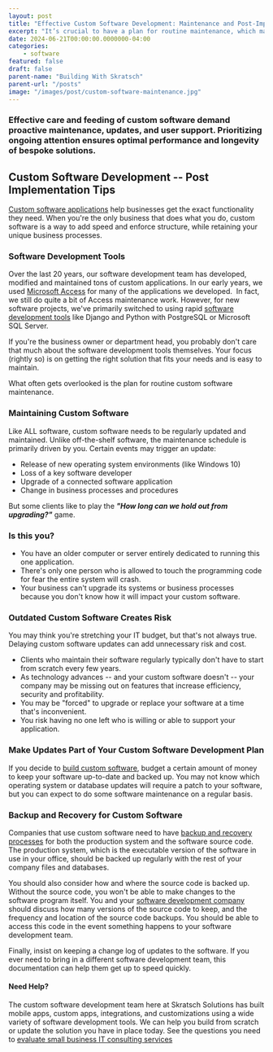 ```yaml
---
layout: post
title: "Effective Custom Software Development: Maintenance and Post-Implementation Strategies"
excerpt: "It’s crucial to have a plan for routine maintenance, which may include updates due to new operating systems, loss of a developer, or changes in business processes."
date: 2024-06-21T00:00:00.0000000-04:00
categories:
    - software
featured: false
draft: false
parent-name: "Building With Skratsch"
parent-url: "/posts"
image: "/images/post/custom-software-maintenance.jpg"
---
```

### Effective care and feeding of custom software demand proactive maintenance, updates, and user support. Prioritizing ongoing attention ensures optimal performance and longevity of bespoke solutions.

## Custom Software Development -- Post Implementation Tips 

[Custom software applications](/software-development) help
businesses get the exact functionality they need. When you're the only
business that does what you do, custom software is a way to add speed
and enforce structure, while retaining your unique business processes.

### Software Development Tools

Over the last 20 years, our software development team has developed,
modified and maintained tons of custom applications. In our early years,
we used [Microsoft Access](https://www.microsoft.com/en-us/microsoft-365/access) for many of the applications we developed. 
In fact, we still do quite a bit of Access maintenance work. However,
for new software projects, we've primarily switched to using rapid
[software development tools](/software-development-services) like Django and
Python with PostgreSQL or Microsoft SQL Server.

If you're the business owner or department head, you probably don't care
that much about the software development tools themselves. Your focus
(rightly so) is on getting the right solution that fits your needs and
is easy to maintain.

What often gets overlooked is the plan for routine custom software
maintenance.

### Maintaining Custom Software

Like ALL software, custom software needs to be regularly updated and
maintained. Unlike off-the-shelf software, the maintenance schedule is
primarily driven by you. Certain events may trigger an update:

-   Release of new operating system environments (like Windows 10)
-   Loss of a key software developer
-   Upgrade of a connected software application
-   Change in business processes and procedures

But some clients like to play the ***"How long can we hold out from
upgrading?"*** game.

### Is this you?

-   You have an older computer or server entirely dedicated to running
    this one application.
-   There's only one person who is allowed to touch the programming code
    for fear the entire system will crash.
-   Your business can't upgrade its systems or business processes
    because you don't know how it will impact your custom software.

### Outdated Custom Software Creates Risk

You may think you're stretching your IT budget, but that's not always
true. Delaying custom software updates can add unnecessary risk and
cost.

-   Clients who maintain their software regularly typically don't have
    to start from scratch every few years.
-   As technology advances -- and your custom software doesn't -- your
    company may be missing out on features that increase efficiency,
    security and profitability.
-   You may be "forced" to upgrade or replace your software at a time
    that's inconvenient.
-   You risk having no one left who is willing or able to support your
    application.

### Make Updates Part of Your Custom Software Development Plan

If you decide to [build custom software](/software/low-code-apps-vs-custom-software), budget a
certain amount of money to keep your software up-to-date and backed up.
You may not know which operating system or database updates will require
a patch to your software, but you can expect to do some software
maintenance on a regular basis.

### Backup and Recovery for Custom Software

Companies that use custom software need to have [backup and recovery
processes](/it-services/backup-and-recovery-services) for
both the production system and the software source code. The production
system, which is the executable version of the software in use in your
office, should be backed up regularly with the rest of your company
files and databases.

You should also consider how and where the source code is backed up.
Without the source code, you won't be able to make changes to the
software program itself. You and your [software development company](/software-development-services) should discuss
how many versions of the source code to keep, and the frequency and
location of the source code backups. You should be able to access this
code in the event something happens to your software development team.

Finally, insist on keeping a change log of updates to the software. If
you ever need to bring in a different software development team, this
documentation can help them get up to speed quickly.

#### Need Help?

The custom software development team here at Skratsch Solutions has
built mobile apps, custom apps, integrations, and customizations using a
wide variety of software development tools. We can help you build from
scratch or update the solution you have in place today. See the
questions you need to [evaluate small business IT consulting services](/business/small-business-it-consulting-services)